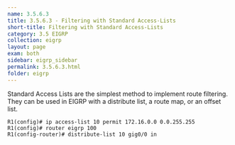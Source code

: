 ```yaml
---
name: 3.5.6.3
title: 3.5.6.3 - Filtering with Standard Access-Lists
short-title: Filtering with Standard Access-Lists
category: 3.5 EIGRP
collection: eigrp
layout: page
exam: both
sidebar: eigrp_sidebar
permalink: 3.5.6.3.html
folder: eigrp
---
```

Standard Access Lists are the simplest method to implement route filtering. They can be used in EIGRP with a distribute list, a route map, or an offset list.
```
R1(config)# ip access-list 10 permit 172.16.0.0 0.0.255.255
R1(config)# router eigrp 100
R1(config-router)# distribute-list 10 gig0/0 in
```
